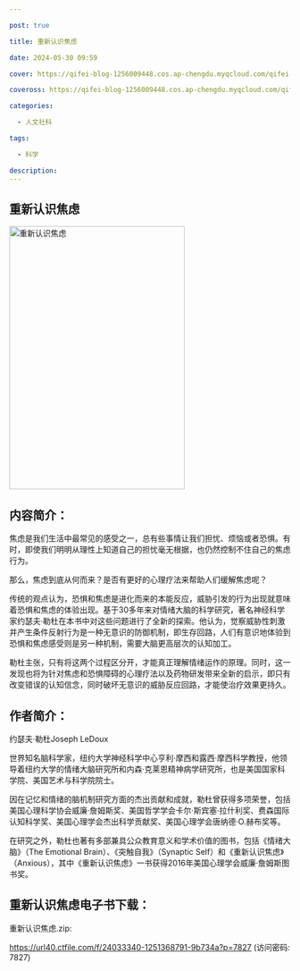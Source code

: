 ```yaml
---

post: true

title: 重新认识焦虑

date: 2024-05-30 09:59

cover: https://qifei-blog-1256009448.cos.ap-chengdu.myqcloud.com/qifei-blog/64be3e5e1ddac507cc413811.jpg

coveross: https://qifei-blog-1256009448.cos.ap-chengdu.myqcloud.com/qifei-blog/64be3e5e1ddac507cc413811.jpg

categories:

  - 人文社科

tags:

  - 科学

description:
---
```


## 重新认识焦虑

<img alt="重新认识焦虑" class="aligncenter loaded" data-was-processed="true" decoding="async" fetchpriority="high" height="471" src="https://qifei-blog-1256009448.cos.ap-chengdu.myqcloud.com/qifei-blog/64be3e5e1ddac507cc413811.jpg" style="cursor: zoom-in;" width="314"/>

## 内容简介：

焦虑是我们生活中最常见的感受之一，总有些事情让我们担忧、烦恼或者恐惧。有时，即使我们明明从理性上知道自己的担忧毫无根据，也仍然控制不住自己的焦虑行为。

那么，焦虑到底从何而来？是否有更好的心理疗法来帮助人们缓解焦虑呢？

传统的观点认为，恐惧和焦虑是进化而来的本能反应，威胁引发的行为出现就意味着恐惧和焦虑的体验出现。基于30多年来对情绪大脑的科学研究，著名神经科学家约瑟夫·勒杜在本书中对这些问题进行了全新的探索。他认为，觉察威胁性刺激并产生条件反射行为是一种无意识的防御机制，即生存回路，人们有意识地体验到恐惧和焦虑感受则是另一种机制，需要大脑更高层次的认知加工。

勒杜主张，只有将这两个过程区分开，才能真正理解情绪运作的原理。同时，这一发现也将为针对焦虑和恐惧障碍的心理疗法以及药物研发带来全新的启示，即只有改变错误的认知信念，同时破坏无意识的威胁反应回路，才能使治疗效果更持久。

## 作者简介：

约瑟夫·勒杜Joseph LeDoux

世界知名脑科学家，纽约大学神经科学中心亨利·摩西和露西·摩西科学教授，他领导着纽约大学的情绪大脑研究所和内森·克莱恩精神病学研究所，也是美国国家科学院、美国艺术与科学院院士。

因在记忆和情绪的脑机制研究方面的杰出贡献和成就，勒杜曾获得多项荣誉，包括美国心理科学协会威廉·詹姆斯奖、美国哲学学会卡尔·斯宾塞·拉什利奖、费森国际认知科学奖、美国心理学会杰出科学贡献奖、美国心理学会唐纳德·O.赫布奖等。

在研究之外，勒杜也著有多部兼具公众教育意义和学术价值的图书，包括《情绪大脑》（The Emotional Brain）、《突触自我》（Synaptic Self）和《重新认识焦虑》（Anxious），其中《重新认识焦虑》一书获得2016年美国心理学会威廉·詹姆斯图书奖。

## 重新认识焦虑电子书下载：

重新认识焦虑.zip: 

https://url40.ctfile.com/f/24033340-1251368791-9b734a?p=7827 (访问密码: 7827)
